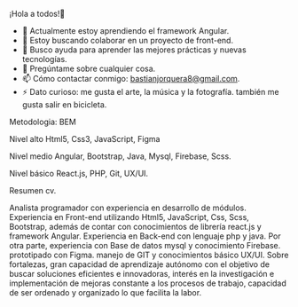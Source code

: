 ¡Hola a todos!👋

- 🌱 Actualmente estoy aprendiendo el framework Angular.
- 👯 Estoy buscando colaborar en un proyecto de front-end.
- 🤔 Busco ayuda para aprender las mejores prácticas y nuevas tecnologías.
- 💬 Pregúntame sobre cualquier cosa.
- 📫 Cómo contactar conmigo: bastianjorquera8@gmail.com.
- ⚡ Dato curioso: me gusta el arte, la música y la fotografía. también me gusta salir en bicicleta.

Metodologia: BEM

Nivel alto
Html5, Css3, JavaScript, Figma

Nivel medio
Angular, Bootstrap, Java, Mysql, Firebase, Scss.

Nivel básico
React.js, PHP, Git, UX/UI.

Resumen cv.

Analista programador con experiencia en desarrollo de módulos.
Experiencia en Front-end utilizando Html5, JavaScript, Css, Scss, Bootstrap,
además de contar con conocimientos de librería react.js y framework
Angular. Experiencia en Back-end con lenguaje php y java. Por otra parte,
experiencia con Base de datos mysql y conocimiento Firebase. prototipado
con Figma. manejo de GIT y conocimientos básico UX/UI. Sobre fortalezas,
gran capacidad de aprendizaje autónomo con el objetivo de buscar
soluciones eficientes e innovadoras, interés en la investigación e
implementación de mejoras constante a los procesos de trabajo, capacidad
de ser ordenado y organizado lo que facilita la labor.

